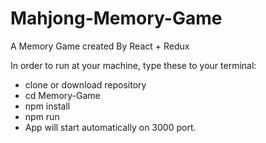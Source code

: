 # Mahjong-Memory-Game

A Memory Game created By React + Redux

In order to run at your machine, type these to your terminal:

- clone or download repository
- cd Memory-Game
- npm install
- npm run
- App will start automatically on 3000 port.
